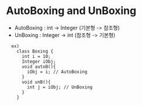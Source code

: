 # AutoBoxing and UnBoxing 
  - AutoBoxing : int -> Integer (기본형 -> 참조형)
  - UnBoxing : Integer -> int (참조형 -> 기본형)
  ```
    ex) 
      class Boxing {
        int i = 10;
        Integer iObj;
        void autoB(){
          iObj = i; // AutoBoxing
        }
        void unB(){
          int j = iObj; // UnBoxing
        }
      }
  ```